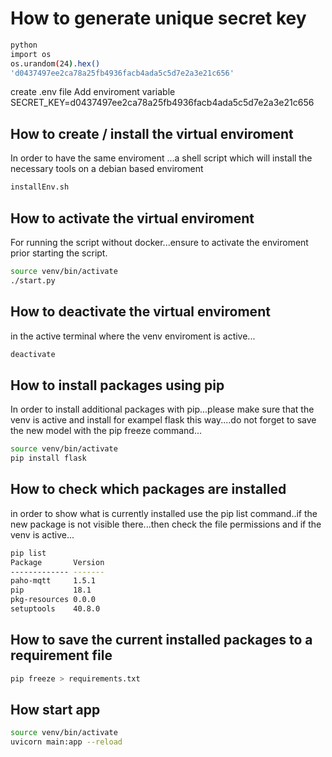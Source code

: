 # How to generate unique secret key
```bash 
python 
import os 
os.urandom(24).hex()
'd0437497ee2ca78a25fb4936facb4ada5c5d7e2a3e21c656'
```
create .env file
Add enviroment variable SECRET_KEY=d0437497ee2ca78a25fb4936facb4ada5c5d7e2a3e21c656

## How to create / install the virtual enviroment
In order to have the same enviroment ...a shell script which will install the necessary tools on a debian based enviroment
```bash 
installEnv.sh
```
## How to activate the virtual enviroment
For running the script without docker...ensure to activate the enviroment prior starting the script.
```bash 
source venv/bin/activate
./start.py
```

## How to deactivate the virtual enviroment
in the active terminal where the venv enviroment is active...
```bash 
deactivate 
```

## How to install packages using pip
In order to install additional packages with pip...please make sure that the venv is active and 
install for exampel flask this way....do not forget to save the new model with the pip freeze command...
```bash 
source venv/bin/activate
pip install flask
```
## How to check which packages are installed 
in order to show what is currently installed use the pip list command..if the new package is not visible there...then check the file permissions and if the venv is active...
```bash 
pip list
Package       Version
------------- -------
paho-mqtt     1.5.1  
pip           18.1   
pkg-resources 0.0.0  
setuptools    40.8.0 
```

## How to save the current installed packages to a requirement file
```bash 
pip freeze > requirements.txt
```
## How start app
```bash 
source venv/bin/activate
uvicorn main:app --reload
```

